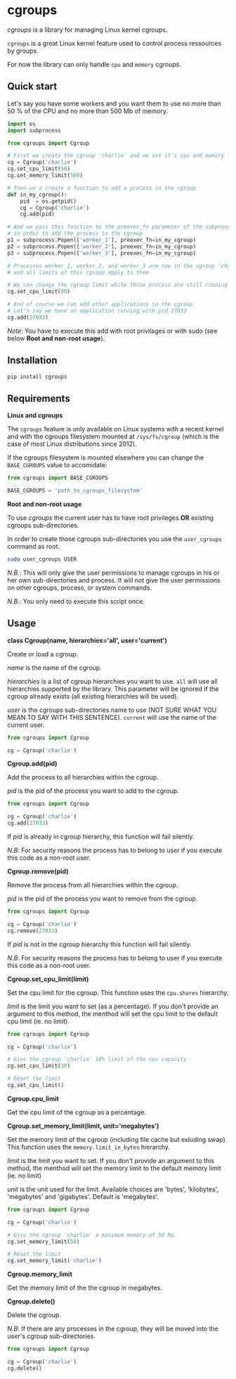 # cgroups

*cgroups* is a library for managing Linux kernel cgroups.

`cgroups` is a great Linux kernel feature used to control process ressources by groups.

For now the library can only handle `cpu` and `memory` cgroups.


## Quick start

Let's say you have some workers and you want them to use no more than 50 % of the CPU and no more than 500 Mb of memory.

```python
import os
import subprocess

from cgroups import Cgroup

# First we create the cgroup 'charlie' and we set it's cpu and memory limits
cg = Cgroup('charlie')
cg.set_cpu_limit(50)
cg.set_memory_limit(500)

# Then we a create a function to add a process in the cgroup
def in_my_cgroup():
	pid  = os.getpid()
	cg = Cgroup('charlie')
	cg.add(pid)

# And we pass this function to the preexec_fn parameter of the subprocess call
# in order to add the process to the cgroup
p1 = subprocess.Popen(['worker_1'], preexec_fn=in_my_cgroup)
p2 = subprocess.Popen(['worker_2'], preexec_fn=in_my_cgroup)
p3 = subprocess.Popen(['worker_3'], preexec_fn=in_my_cgroup)

# Processes worker_1, worker_2, and worker_3 are now in the cgroup 'charlie'
# and all limits of this cgroup apply to them

# We can change the cgroup limit while those process are still running
cg.set_cpu_limit(80)

# And of course we can add other applications to the cgroup
# Let's say we have an application running with pid 27033
cg.add(27033)
```

*Note*: You have to execute this add with root privilages or with sudo (see below **Root and non-root usage**).


## Installation

```bash
pip install cgroups
```


## Requirements

**Linux and cgroups**

The `cgroups` feature is only available on Linux systems with a recent kernel and with the cgroups filesystem mounted at `/sys/fs/cgroup` (which is the case of most Linux distributions since 2012).

If the cgroups filesystem is mounted elsewhere you can change the `BASE_CGROUPS` value to accomidate:

```python
from cgroups import BASE_CGROUPS

BASE_CGROUPS = 'path_to_cgroups_filesystem'
```

**Root and non-root usage**

To use *cgroups* the current user has to have root privileges **OR** existing cgroups sub-directories.

In order to create those cgroups sub-directories you use the `user_cgroups` command as root.

```bash
sudo user_cgroups USER
```

*N.B.*: This will only give the user permissions to manage cgroups in his or her own sub-directories and process. It wiil not give the user permissions on other cgroups, process, or system commands.

*N.B.*: You only need to execute this script once.


## Usage

**class Cgroup(name, hierarchies='all', user='current')**

Create or load a cgroup.

*name* is the name of the cgroup.

*hierarchies* is a list of cgroup hierarchies you want to use. `all` will use all hierarchies supported by the library.
This parameter will be ignored if the cgroup already exists (all existing hierarchies will be used).

*user* is the cgroups sub-directories name to use (NOT SURE WHAT YOU MEAN TO SAY WITH THIS SENTENCE). `current` will use the name of the current user.

```python
from cgroups import Cgroup

cg = Cgroup('charlie')
```


**Cgroup.add(pid)**

Add the process to all hierarchies within the cgroup.

*pid* is the pid of the process you want to add to the cgroup.

```python
from cgroups import Cgroup

cg = Cgroup('charlie')
cg.add(27033)
```

If *pid* is already in cgroup hierarchy, this function will fail silently.

*N.B*: For security reasons the process has to belong to user if you execute this code as a non-root user.


**Cgroup.remove(pid)**

Remove the process from all hierarchies within the cgroup.

*pid* is the pid of the process you want to remove from the cgroup.

```python
from cgroups import Cgroup

cg = Cgroup('charlie')
cg.remove(27033)
```

If *pid* is not in the cgroup hierarchy this function will fail silently.

*N.B*: For security reasons the process has to belong to user if you execute this code as a non-root user.


**Cgroup.set_cpu_limit(limit)**

Set the cpu limit for the cgroup.
This function uses the `cpu.shares` hierarchy.

*limit* is the limit you want to set (as a percentage).
If you don't provide an argument to this method, the menthod will set the cpu limit to the default cpu limit (ie. no limit).

```python
from cgroups import Cgroup

cg = Cgroup('charlie')

# Give the cgroup 'charlie' 10% limit of the cpu capacity
cg.set_cpu_limit(10)

# Reset the limit
cg.set_cpu_limit()
```


**Cgroup.cpu_limit**

Get the cpu limit of the cgroup as a percentage.


**Cgroup.set_memory_limit(limit, unit='megabytes')**

Set the memory limit of the cgroup (including file cache but exluding swap).
This function uses the `memory.limit_in_bytes` hierarchy.

*limit* is the limit you want to set.
If you don't provide an argument to this method, the menthod will set the memory limit to the default memory limit (ie. no limit)

*unit* is the unit used for the limit. Available choices are 'bytes', 'kilobytes', 'megabytes' and 'gigabytes'. Default is 'megabytes'.


```python
from cgroups import Cgroup

cg = Cgroup('charlie')

# Give the cgroup 'charlie' a maximum memory of 50 Mo.
cg.set_memory_limit(50)

# Reset the limit
cg.set_memory_limit('charlie')
```


**Cgroup.memory_limit**

Get the memory limit of the the cgroup in megabytes.


**Cgroup.delete()**

Delete the cgroup.

*N.B*: If there are any processes in the cgroup, they will be moved into the user's cgroup sub-directories.

```python
from cgroups import Cgroup

cg = Cgroup('charlie')
cg.delete()
```
